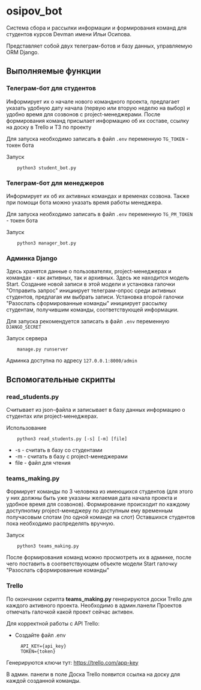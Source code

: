 # osipov_bot

Система сбора и рассылки информации и формирования команд для студентов курсов Devman имени Ильи Осипова.

Представляет собой двух телеграм-ботов и базу данных, управляемую ORM Django.

## Выполняемые функции

### Телеграм-бот для студентов

Информирует их о начале нового командного проекта,
предлагает указать удобную дату начала (первую или вторую неделю на выбор) и удобно время для созвонов с project-менеджерами.
После формирования команд присылает информацию об их составе, ссылку на доску в Trello и ТЗ по проекту

Для запуска необходимо записать в файл `.env` переменную `TG_TOKEN` - токен бота

Запуск

        python3 student_bot.py

### Телеграм-бот для менеджеров

Информирует их об их активных командах и временах созвона. Также при помощи бота можно указать время работы менеджера.

Для запуска необходимо записать в файл `.env` переменную `TG_PM_TOKEN` - токен бота

Запуск

        python3 manager_bot.py

### Админка Django

Здесь хранятся данные о пользователях, project-менеджерах и командах - как активных, так и архивных. Здесь же находится модель Start.
Создание новой записи в этой модели и установка галочки "Отправить запрос" инициирует телеграм-опрос среди активных студентов,
предлагая им выбрать записи. Установка второй галочки "Разослать сформированные команды" инициирует рассылку студентам, получившим команды,
соответствующей информации.

Для запуска рекомендуется записать в файл `.env` переменную `DJANGO_SECRET`

Запуск сервера

        manage.py runserver
        
Админка доступна по адресу `127.0.0.1:8000/admin`

## Вспомогательные скрипты

### read_students.py

Считывает из json-файла и записывает в базу данных информацию о студентах или project-менеджерах.

Использование

        python3 read_students.py [-s] [-m] [file]
        
- -s - считать в базу со студентами
- -m - считать в базу с project-менеджерами
- file - файл для чтения

### teams_making.py

Формирует команды по 3 человека из имеющихся студентов (для этого у них должны быть уже указаны желаемая дата начала проекта и удобное время для созвонов).
Формирование происходит по каждому доступнопму project-менеджеру по доступным ему временным получасовым слотам (по одной команде на слот)
Оставшихся студентов пока необходимо распределять вручную.

Запуск

        python3 teams_making.py
        
После формирования команд можно просмотреть их в админке, после чего поставить в соответствующем объекте модели Start галочку "Разослать сформированные команды"

### Trello 
По окончании скрипта **teams_making.py** генерируются доски Trello для каждого активного проекта.
Необходимо в админ.панели Проектов отмечать галочкой какой проект сейчас активен.

Для корректной работы c API Trello:

* Создайте файл .env

        API_KEY={api_key}
        TOKEN={token}

Генерируются ключи тут: https://trello.com/app-key

В админ. панели в поле Доска Trello появится ссылка на доску для каждой созданной команды.